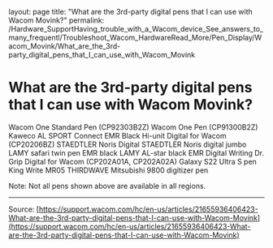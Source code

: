 layout: page
title: "What are the 3rd-party digital pens that I can use with Wacom Movink?"
permalink: /Hardware_SupportHaving_trouble_with_a_Wacom_device_See_answers_to_many_frequentl/Troubleshoot_Wacom_HardwareRead_More/Pen_Display/Wacom_Movink/What_are_the_3rd-party_digital_pens_that_I_can_use_with_Wacom_Movink

# What are the 3rd-party digital pens that I can use with Wacom Movink?

Wacom One Standard Pen (CP92303B2Z)
Wacom One Pen (CP91300B2Z)
Kaweco AL SPORT Connect EMR Black
Hi-unit Digital for Wacom (CP20206BZ)
STAEDTLER Noris Digital
STAEDTLER Noris digital jumbo
LAMY safari twin pen EMR black
LAMY AL-star black EMR Digital Writing
Dr. Grip Digital for Wacom (CP202A01A, CP202A02A)
Galaxy S22 Ultra S pen
King Write MR05
THIRDWAVE Mitsubishi 9800 digitizer pen


Note: Not all pens shown above are available in all regions.

---
Source: [https://support.wacom.com/hc/en-us/articles/21655936406423-What-are-the-3rd-party-digital-pens-that-I-can-use-with-Wacom-Movink](https://support.wacom.com/hc/en-us/articles/21655936406423-What-are-the-3rd-party-digital-pens-that-I-can-use-with-Wacom-Movink)
